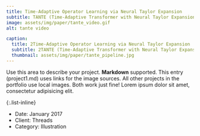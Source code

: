 ```yaml
---
title: Time-Adaptive Operator Learning via Neural Taylor Expansion
subtitle: TANTE (Time-Adaptive Transformer with Neural Taylor Expansion) is a new operator-learning framework for time-dependent PDEs that uses **neural Taylor expansion** to make accurate, **continuous-time** predictions with **adaptive step sizes**, improving both accuracy and efficiency over fixed-step methods.
image: assets/img/paper/tante_video.gif
alt: tante video

caption:
  title: 2Time-Adaptive Operator Learning via Neural Taylor Expansion
  subtitle: 2TANTE (Time-Adaptive Transformer with Neural Taylor Expansion) is a new operator-learning framework for time-dependent PDEs that uses **neural Taylor expansion** to make accurate, **continuous-time** predictions with **adaptive step sizes**, improving both accuracy and efficiency over fixed-step methods.
  thumbnail: assets/img/paper/tante_pipeline.jpg
---
```

Use this area to describe your project. **Markdown** supported. This entry (project1.md) uses links for the image sources. All other projects in the portfolio use local images. Both work just fine! Lorem ipsum dolor sit amet, consectetur adipisicing elit. 

{:.list-inline}
- Date: January 2017
- Client: Threads
- Category: Illustration

